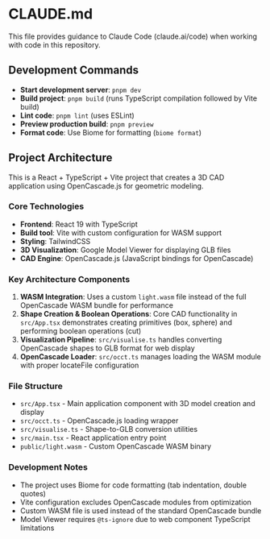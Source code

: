# CLAUDE.md

This file provides guidance to Claude Code (claude.ai/code) when working with code in this repository.

## Development Commands

- **Start development server**: `pnpm dev`
- **Build project**: `pnpm build` (runs TypeScript compilation followed by Vite build)
- **Lint code**: `pnpm lint` (uses ESLint)
- **Preview production build**: `pnpm preview`
- **Format code**: Use Biome for formatting (`biome format`)

## Project Architecture

This is a React + TypeScript + Vite project that creates a 3D CAD application using OpenCascade.js for geometric modeling.

### Core Technologies

- **Frontend**: React 19 with TypeScript
- **Build tool**: Vite with custom configuration for WASM support
- **Styling**: TailwindCSS
- **3D Visualization**: Google Model Viewer for displaying GLB files
- **CAD Engine**: OpenCascade.js (JavaScript bindings for OpenCascade)

### Key Architecture Components

1. **WASM Integration**: Uses a custom `light.wasm` file instead of the full OpenCascade WASM bundle for performance
2. **Shape Creation & Boolean Operations**: Core CAD functionality in `src/App.tsx` demonstrates creating primitives (box, sphere) and performing boolean operations (cut)
3. **Visualization Pipeline**: `src/visualise.ts` handles converting OpenCascade shapes to GLB format for web display
4. **OpenCascade Loader**: `src/occt.ts` manages loading the WASM module with proper locateFile configuration

### File Structure

- `src/App.tsx` - Main application component with 3D model creation and display
- `src/occt.ts` - OpenCascade.js loading wrapper
- `src/visualise.ts` - Shape-to-GLB conversion utilities
- `src/main.tsx` - React application entry point
- `public/light.wasm` - Custom OpenCascade WASM binary

### Development Notes

- The project uses Biome for code formatting (tab indentation, double quotes)
- Vite configuration excludes OpenCascade modules from optimization
- Custom WASM file is used instead of the standard OpenCascade bundle
- Model Viewer requires `@ts-ignore` due to web component TypeScript limitations